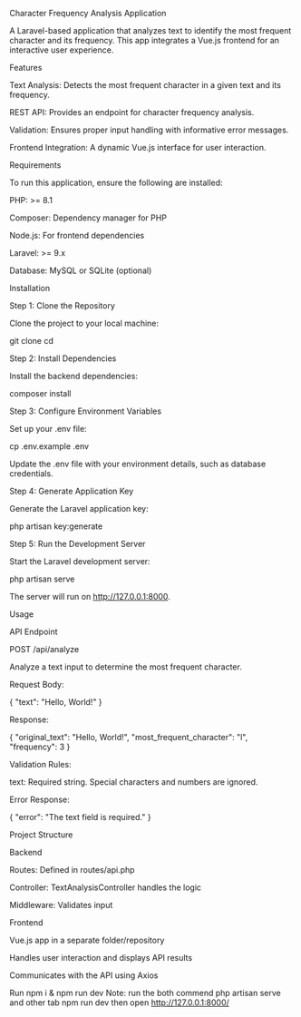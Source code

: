 Character Frequency Analysis Application

A Laravel-based application that analyzes text to identify the most frequent character and its frequency. This app integrates a Vue.js frontend for an interactive user experience.

Features

Text Analysis: Detects the most frequent character in a given text and its frequency.

REST API: Provides an endpoint for character frequency analysis.

Validation: Ensures proper input handling with informative error messages.

Frontend Integration: A dynamic Vue.js interface for user interaction.

Requirements

To run this application, ensure the following are installed:

PHP: >= 8.1

Composer: Dependency manager for PHP

Node.js: For frontend dependencies

Laravel: >= 9.x

Database: MySQL or SQLite (optional)

Installation

Step 1: Clone the Repository

Clone the project to your local machine:

git clone <repository-url>
cd <project-folder>

Step 2: Install Dependencies

Install the backend dependencies:

composer install

Step 3: Configure Environment Variables

Set up your .env file:

cp .env.example .env

Update the .env file with your environment details, such as database credentials.

Step 4: Generate Application Key

Generate the Laravel application key:

php artisan key:generate

Step 5: Run the Development Server

Start the Laravel development server:

php artisan serve

The server will run on http://127.0.0.1:8000.

Usage

API Endpoint

POST /api/analyze

Analyze a text input to determine the most frequent character.

Request Body:

{
    "text": "Hello, World!"
}

Response:

{
    "original_text": "Hello, World!",
    "most_frequent_character": "l",
    "frequency": 3
}

Validation Rules:

text: Required string. Special characters and numbers are ignored.

Error Response:

{
    "error": "The text field is required."
}

Project Structure

Backend

Routes: Defined in routes/api.php

Controller: TextAnalysisController handles the logic

Middleware: Validates input

Frontend

Vue.js app in a separate folder/repository

Handles user interaction and displays API results

Communicates with the API using Axios

Run npm i & npm run dev 
Note: run the both commend php artisan serve and other tab npm run dev 
then open
http://127.0.0.1:8000/

